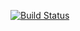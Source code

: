 [![Build Status](https://travis-ci.org/shivamanipatil/test-react.svg?branch=master)](https://travis-ci.org/shivamanipatil/test-react)